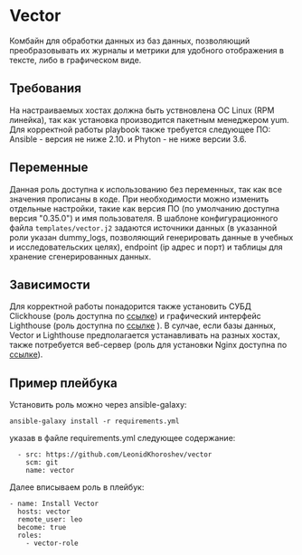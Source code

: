 Vector
=========

Комбайн для обработки данных из баз данных, позволяющий преобразовывать их журналы и метрики для удобного отображения в тексте, либо в графическом виде.

Требования
------------

На настраиваемых хостах должна быть уствновлена ОС Linux (RPM линейка), так как установка производится пакетным менеджером yum. Для корректной работы playbook также требуется следующее ПО: Ansible - версия не ниже 2.10.
и Phyton - не ниже версии 3.6.

Переменные
--------------

Данная роль доступна к использованию без переменных, так как все значения прописаны в коде. При необходимости можно изменить отдельные настройки, такие как версия ПО (по умолчанию доступна версия "0.35.0") и имя пользователя. В шаблоне конфигурационного файла `templates/vector.j2` задаются источники данных (в указанной роли указан  dummy_logs, позволяющий генерировать данные в учебных и исследовательских целях), endpoint (ip адрес и порт) и таблицы для хранение сгенерированных данных.


Зависимости
------------

Для корректной работы понадорится также установить СУБД Clickhouse (роль доступна по [ссылке](https://github.com/LeonidKhoroshev/clickhouse-role)) и графический интерфейc Lighthouse (роль доступна по [ссылке](https://github.com/LeonidKhoroshev/lighthouse) ). В сулчае, если базы данных, Vector и Lighthouse предполагается устанавливать на разных хостах, также потребуется веб-сервер (роль для установки Nginx доступна по [ссылке](https://github.com/LeonidKhoroshev/nginx)).

Пример плейбука
----------------

Установить роль можно через ansible-galaxy:
```
ansible-galaxy install -r requirements.yml
```

указав в файле requirements.yml cледующее содержание:
```
  - src: https://github.com/LeonidKhoroshev/vector
    scm: git
    name: vector
```

Далее вписываем роль в плейбук:
```
- name: Install Vector
  hosts: vector
  remote_user: leo
  become: true
  roles:
    - vector-role
```
